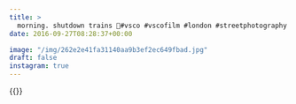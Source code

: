 ```yaml
---
title: >
  morning. shutdown trains 🚅#vsco #vscofilm #london #streetphotography #blur
date: 2016-09-27T08:28:37+00:00

image: "/img/262e2e41fa31140aa9b3ef2ec649fbad.jpg"
draft: false
instagram: true
---
```


{{<photo src="/img/262e2e41fa31140aa9b3ef2ec649fbad.jpg">}}
